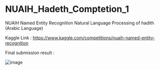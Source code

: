 # NUAIH_Hadeth_Comptetion_1
NUAIH Named Entity Recognition Natural Language Processing of hadith (Arabic Language)

Kaggle Link : https://www.kaggle.com/competitions/nuaih-named-entity-recognition


Final submission result : 

![image](https://user-images.githubusercontent.com/51359449/224456045-91d22336-389f-4469-bb02-4f0ee8334078.png)
